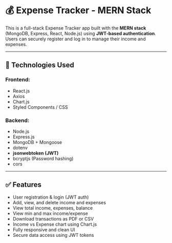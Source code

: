 # 💰 Expense Tracker - MERN Stack

This is a full-stack Expense Tracker app built with the **MERN stack** (MongoDB, Express, React, Node.js) using **JWT-based authentication**. Users can securely register and log in to manage their income and expenses.

---

## 🔧 Technologies Used

### Frontend:
- React.js
- Axios
- Chart.js
- Styled Components / CSS

### Backend:
- Node.js
- Express.js
- MongoDB + Mongoose
- dotenv
- **jsonwebtoken (JWT)**
- bcryptjs (Password hashing)
- cors

---

## ✅ Features

- User registration & login (JWT auth)
- Add, view, and delete income and expenses
- View total income, expenses, balance
- View min and max income/expense
- Download transactions as PDF or CSV
- Income vs Expense chart using Chart.js
- Fully responsive and clean UI
- Secure data access using JWT tokens

